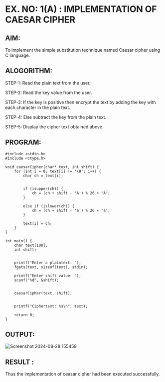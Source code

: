 # EX. NO: 1(A) : IMPLEMENTATION OF CAESAR CIPHER

## AIM:
To implement the simple substitution technique named Caesar cipher using C language.

## ALOGORITHM:

STEP-1: Read the plain text from the user.

STEP-2: Read the key value from the user.

STEP-3: If the key is positive then encrypt the text by adding the key with each character in the plain text.

STEP-4: Else subtract the key from the plain text.

STEP-5: Display the cipher text obtained above.

## PROGRAM:

```
#include <stdio.h>
#include <ctype.h>

void caesarCipher(char* text, int shift) {
    for (int i = 0; text[i] != '\0'; i++) {
        char ch = text[i];
        
 
        if (isupper(ch)) {
            ch = (ch + shift - 'A') % 26 + 'A';
        }
        
        else if (islower(ch)) {
            ch = (ch + shift - 'a') % 26 + 'a';
        }

        text[i] = ch;
    }
}
```
```
int main() {
    char text[100];
    int shift;

   
    printf("Enter a plaintext: ");
    fgets(text, sizeof(text), stdin);

    printf("Enter shift value: ");
    scanf("%d", &shift);

  
    caesarCipher(text, shift);

  
    printf("Ciphertext: %s\n", text);

    return 0;
}
```

## OUTPUT:
![Screenshot 2024-08-28 155459](https://github.com/user-attachments/assets/1a5e1931-b824-4aad-8b86-09df76036e08)

## RESULT :
 Thus the implementation of ceasar cipher had been executed successfully.
